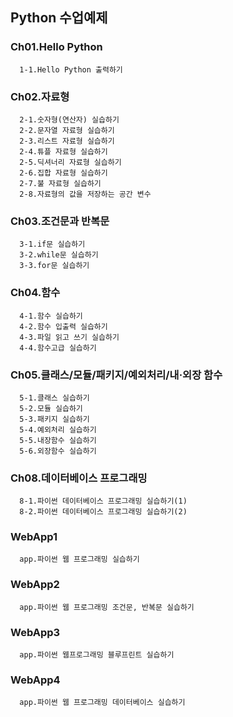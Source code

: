 ## Python 수업예제
### Ch01.Hello Python
```
  1-1.Hello Python 출력하기
```

### Ch02.자료형
```
  2-1.숫자형(연산자) 실습하기
  2-2.문자열 자료형 실습하기
  2-3.리스트 자료형 실습하기
  2-4.튜플 자료형 실습하기
  2-5.딕셔너리 자료형 실습하기
  2-6.집합 자료형 실습하기
  2-7.불 자료형 실습하기
  2-8.자료형의 값을 저장하는 공간 변수
```

### Ch03.조건문과 반복문
```
  3-1.if문 실습하기
  3-2.while문 실습하기
  3-3.for문 실습하기
```

### Ch04.함수
```
  4-1.함수 실습하기
  4-2.함수 입출력 실습하기
  4-3.파일 읽고 쓰기 실습하기
  4-4.함수고급 실습하기
```

### Ch05.클래스/모듈/패키지/예외처리/내·외장 함수
```
  5-1.클래스 실습하기
  5-2.모듈 실습하기
  5-3.패키지 실습하기
  5-4.예외처리 실습하기
  5-5.내장함수 실습하기
  5-6.외장함수 실습하기
```

### Ch08.데이터베이스 프로그래밍
```
  8-1.파이썬 데이터베이스 프로그래밍 실습하기(1)
  8-2.파이썬 데이터베이스 프로그래밍 실습하기(2)
```

### WebApp1
```
  app.파이썬 웹 프로그래밍 실습하기
```

### WebApp2
```
  app.파이썬 웹 프로그래밍 조건문, 반복문 실습하기
```

### WebApp3
```
  app.파이썬 웹프로그래밍 블루프린트 실습하기
```

### WebApp4
```
  app.파이썬 웹 프로그래밍 데이터베이스 실습하기
```
